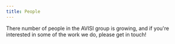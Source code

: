 ```yaml
---
title: People
---
```

There number of people in the AVISI group is growing, and if you're interested in some of the work we do, please get in touch!
